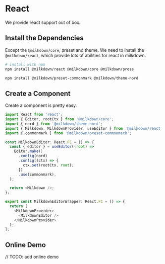 # React

We provide react support out of box.

## Install the Dependencies

Except the `@milkdown/core`, preset and theme. We need to install the `@milkdown/react`, which provide lots of abilities for react in milkdown.

```bash
# install with npm
npm install @milkdown/react @milkdown/core @milkdown/prose

npm install @milkdown/preset-commonmark @milkdown/theme-nord
```

## Create a Component

Create a component is pretty easy.

```typescript
import React from 'react';
import { Editor, rootCtx } from '@milkdown/core';
import { nord } from '@milkdown/theme-nord';
import { Milkdown, MilkdownProvider, useEditor } from '@milkdown/react';
import { commonmark } from '@milkdown/preset-commonmark';

const MilkdownEditor: React.FC = () => {
  const { editor } = useEditor((root) =>
    Editor.make()
      .config(nord)
      .config((ctx) => {
        ctx.set(rootCtx, root);
      })
      .use(commonmark),
  );

  return <Milkdown />;
};

export const MilkdownEditorWrapper: React.FC = () => {
  return (
    <MilkdownProvider>
      <MilkdownEditor />
    </MilkdownProvider>
  );
};
```

## Online Demo

// TODO: add online demo
